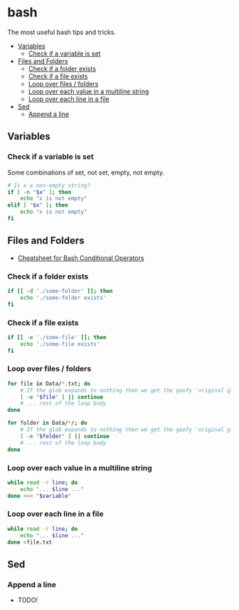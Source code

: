 # bash

The most useful bash tips and tricks.


<!-- vim-markdown-toc GFM -->

* [Variables](#variables)
    * [Check if a variable is set](#check-if-a-variable-is-set)
* [Files and Folders](#files-and-folders)
    * [Check if a folder exists](#check-if-a-folder-exists)
    * [Check if a file exists](#check-if-a-file-exists)
    * [Loop over files / folders](#loop-over-files--folders)
    * [Loop over each value in a multiline string](#loop-over-each-value-in-a-multiline-string)
    * [Loop over each line in a file](#loop-over-each-line-in-a-file)
* [Sed](#sed)
    * [Append a line](#append-a-line)

<!-- vim-markdown-toc -->

## Variables

### Check if a variable is set

Some combinations of set, not set, empty, not empty.

```bash
# Is x a non-empty string?
if [ -n "$x" ]; then
    echo "x is not empty"
elif [ "$x" ]; then
    echo "x is not empty"
fi
```


## Files and Folders

- [Cheatsheet for Bash Conditional Operators](http://tldp.org/LDP/Bash-Beginners-Guide/html/sect_07_01.html)

### Check if a folder exists

```bash
if [[ -d './some-folder' ]]; then
    echo './some-folder exists'
fi
```

### Check if a file exists

```bash
if [[ -e './some-file' ]]; then
    echo './some-file exists'
fi
```

### Loop over files / folders

```bash
for file in Data/*.txt; do
    # If the glob expands to nothing then we get the goofy 'original glob' result
    [ -e "$file" ] || continue
    # ... rest of the loop body
done
```

```bash
for folder in Data/*/; do
    # If the glob expands to nothing then we get the goofy 'original glob' result
    [ -e "$folder" ] || continue
    # ... rest of the loop body
done
```

### Loop over each value in a multiline string

```bash
while read -r line; do
    echo "... $line ..."
done <<< "$variable"
```

### Loop over each line in a file

```bash
while read -r line; do
    echo "... $line ..."
done <file.txt
```

## Sed

### Append a line

- TODO!

